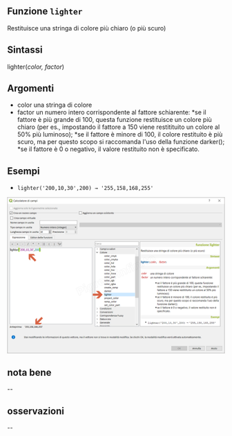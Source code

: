 ## Funzione `lighter`

Restituisce una stringa di colore più chiaro (o più scuro)

## Sintassi

lighter(_color, factor_)

## Argomenti

* color una stringa di colore
* factor un numero intero corrispondente al fattore schiarente:
    *se il fattore è più grande di 100, questa funzione restituisce un colore più chiaro (per es., impostando il fattore a 150 viene restitituito un colore al 50% più luminoso);
    *se il fattore è minore di 100, il colore restituito è più scuro, ma per questo scopo si raccomanda l'uso della funzione darker();
    *se il fattore è 0 o negativo, il valore restituito non è specificato.

## Esempi

* `lighter('200,10,30',200) → '255,158,168,255'`

![](/img/colore/lighter/lighter1.png)

## nota bene

--

## osservazioni

--